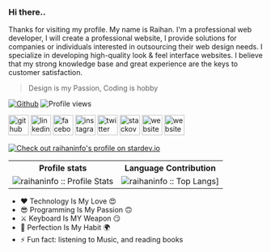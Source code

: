 ### Hi there..

Thanks for visiting my profile. My name is Raihan. I'm a professional web developer, І will create a professional website, I provide solutions for companies or individuals interested in outsourcing their web design needs. I specialize in developing high-quality look & feel interface websites. I believe that my strong knowledge base and great experience are the keys to customer satisfaction.

> Design is my Passion, Coding is hobby

[![Github](https://img.shields.io/github/followers/raihaninfo?label=Follow&style=social)](https://github.com/raihaninfo)
![Profile views](https://gpvc.arturio.dev/raihaninfo)

[<img src='https://img.icons8.com/color/48/000000/github--v1.png' alt='github' height='40'>](https://github.com/raihaninfo) [<img src='https://img.icons8.com/color/48/000000/linkedin-circled--v1.png' alt='linkedin' height='40'>](https://www.linkedin.com/in/raihaninfo/) [<img src='https://img.icons8.com/color/48/000000/facebook-circled--v5.png' alt='facebook' height='40'>](https://www.facebook.com/raihan.mahmudi.50) [<img src='https://img.icons8.com/color/48/000000/instagram-new--v2.png' alt='instagram' height='40'>](https://www.instagram.com/Raihan_Info/) [<img src='https://img.icons8.com/ios-filled/50/4a90e2/twitter-circled--v1.png' alt='twitter' height='40'>](https://twitter.com/mdabraihan40) [<img src='https://img.icons8.com/fluency/48/4a90e2/stackoverflow.png' alt='stackoverflow' height='40'>](https://stackoverflow.com/users/14877727/md-abu-raihan) [<img src='https://img.icons8.com/fluency/48/4a90e2/domain.png' alt='website' height='40'>](https://mdabraihan.tech) [<img src='https://img.icons8.com/fluency/48/4a90e2/youtube.png' alt='website' height='40'>](https://youtube.com/learnwithraihan)

[![Check out raihaninfo's profile on stardev.io](https://stardev.io/developers/raihaninfo/badge/languages/global.svg)](https://stardev.io/developers/raihaninfo)

<p align="center">
   <table>
      <tr>
       <th>Profile stats  </th>
       <th>Language Contribution</th>
     </tr>
      <tr>
       <td><img alt="raihaninfo :: Profile Stats" src="https://github-readme-stats.vercel.app/api?username=raihaninfo&show_icons=true&theme=dark"> </td>
       <td><img alt="raihaninfo :: Top Langs]" src="https://github-readme-stats.vercel.app/api/top-langs/?username=raihaninfo&langs_count=10&theme=tokyonight&layout=compact&hide=html"> </td>
     </tr>
   </table>
</p>

- ❤️ Technology Is My Love 😍
- 😎 Programming Is My Passion 🙃
- ⚔ Keyboard Is MY Weapon 😏
- 🥰 Perfection Is My Habit 🌍
- ⚡ Fun fact: listening to Music, and reading books
